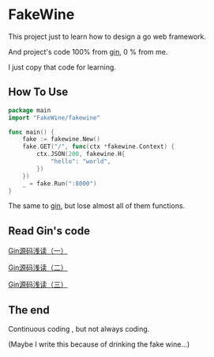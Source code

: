 # FakeWine
This project just to learn how to design a go web framework.

And project's code 100% from [gin](https://github.com/gin-gonic/gin), 0 % from me.

I just copy that code for learning.

## How To Use
```go
package main
import "FakeWine/fakewine"

func main() {
	fake := fakewine.New()
	fake.GET("/", func(ctx *fakewine.Context) {
		ctx.JSON(200, fakewine.H{
			"hello": "world",
		})
	})
	_ = fake.Run(":8000")
}
```

The same to [gin](https://github.com/gin-gonic/gin), but lose almost all of them functions.

## Read Gin's code
[Gin源码浅读（一）]()

[Gin源码浅读（二）]()

[Gin源码浅读（三）]()

## The end
Continuous coding , but not always coding.

(Maybe I write this because of drinking the fake wine...)